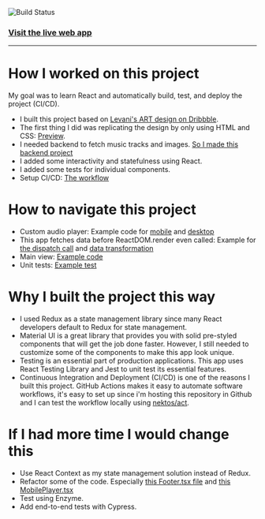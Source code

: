 ![Build Status](https://github.com/calvindalenta/MusicApp.React/actions/workflows/main.yml/badge.svg)

### [Visit the live web app](https://muscloud-lsy6w4sjoa-as.a.run.app/)
------------
# How I worked on this project
My goal was to learn React and automatically build, test, and deploy the project (CI/CD).

- I built this project based on [Levani's ART design on Dribbble](https://dribbble.com/shots/7687430-Music-Web-App-UI/attachments/425702?mode=media).
- The first thing I did was replicating the design by only using HTML and CSS: [Preview](https://calvindalenta.github.io/MusicApp.Static/).
- I needed backend to fetch music tracks and images. [So I made this backend project](https://github.com/calvindalenta/MusicApp.Api)
- I added some interactivity and statefulness using React.
- I added some tests for individual components.
- Setup CI/CD: [The workflow](https://github.com/calvindalenta/MusicApp.React/blob/master/.github/workflows/main.yml)

# How to navigate this project
- Custom audio player: Example code for [mobile](https://github.com/calvindalenta/MusicApp.React/blob/master/src/features/footer/MobilePlayer.tsx) and [desktop](https://github.com/calvindalenta/MusicApp.React/blob/master/src/features/footer/DesktopPlayer.tsx)
- This app fetches data before ReactDOM.render even called: Example for [the dispatch call](https://github.com/calvindalenta/MusicApp.React/blob/master/src/index.tsx) and [data transformation](https://github.com/calvindalenta/MusicApp.React/blob/master/src/slices/trackSlice.ts)
- Main view: [Example code](https://github.com/calvindalenta/MusicApp.React/blob/master/src/features/body/Body.tsx)
- Unit tests: [Example test](https://github.com/calvindalenta/MusicApp.React/blob/master/src/features/footer/PlayPauseButton.test.tsx)
  
# Why I built the project this way
- I used Redux as a state management library since many React developers default to Redux for state management.
- Material UI is a great library that provides you with solid pre-styled components that will get the job done faster. However, I still needed to customize some of the components to make this app look unique.
- Testing is an essential part of production applications. This app uses React Testing Library and Jest to unit test its essential features.
- Continuous Integration and Deployment (CI/CD) is one of the reasons I built this project. GitHub Actions makes it easy to automate software workflows, it's easy to set up since i'm hosting this repository in Github and I can test the workflow locally using 
[nektos/act](https://github.com/nektos/act).
# If I had more time I would change this
- Use React Context as my state management solution instead of Redux.
- Refactor some of the code. Especially [this Footer.tsx file](https://github.com/calvindalenta/MusicApp.React/blob/master/src/features/footer/Footer.tsx) and [this MobilePlayer.tsx](https://github.com/calvindalenta/MusicApp.React/blob/master/src/features/footer/MobilePlayer.tsx)
- Test using Enzyme.
- Add end-to-end tests with Cypress.